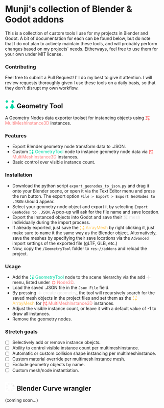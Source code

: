 # Munji's collection of Blender & Godot addons
This is a collection of custom tools I use for my projects in Blender and Godot. A bit of documentation for each can be found below, but do note that I do not plan to actively maintain these tools, and will probably perform changes based on my projects' needs. Eitherways, feel free to use them for your own under MIT license.

### Contributing

Feel free to submit a Pull Request! I'll do my best to give it attention. I will review requests thoroughly given I use these tools on a daily basis, so that they don't disrupt my own workflow.

## <img src="GeometryNodeExporter/GeometryTool/ico_geometry_tool.svg" alt="icon" width="33" style="vertical-align: bottom;"/><span style="color: #00d6a3ff;"></span> Geometry Tool

A Geometry Nodes data exporter toolset for instancing objects using <img src="imgs/MultiMeshInstance3D.svg" alt="icon" width="15" style="vertical-align: text-bottom;"/><span style="color: #fc7f7fff;"> MultiMeshInstance3D</span> instances.

### Features
- Export Blender geometry node transform data to .JSON.
- Custom <img src="GeometryNodeExporter/GeometryTool/ico_geometry_tool.svg" alt="icon" width="15" style="vertical-align: text-bottom;"/><span style="color: #00d6a3ff;"> GeometryTool</span> node to instance geometry node data via <img src="imgs/MultiMeshInstance3D.svg" alt="icon" width="15" style="vertical-align: text-bottom;"/><span style="color: #fc7f7fff;">MultiMeshInstance3D</span> instances.
- Basic control over visible instance count.

### Installation
- Download the python script `export_geonodes_to_json.py` and drag it onto your Blender scene, or open it via the Text Editor menu and press the run button. The export option `File > Export > Export GeoNodes to .JSON` should appear.
- Select your geometry node object and export it by selecting `Export GeoNodes to .JSON`. A pop-up will ask for the file name and save location.
- Export the instanced objects into Godot and save their <img src="imgs/MeshItem.svg" alt="icon" width="15" style="vertical-align: text-bottom;"/><span style="color: #e0e0e0ff;"> mesh</span> individually during the import process. 
- If already exported, just save the <img src="imgs/ArrayMesh.svg" alt="icon" width="15" style="vertical-align: text-bottom;"/><span style="color: #ffca5fff;"> ArrayMesh</span> by right clicking it, just make sure to name it the same way as the Blender object. Alternatively, save the meshes by specifying their save locations via the `Advanced` import settings of the exported file (gLTF, GLB, etc.)
- Now, copy the `/GeometryTool` folder to `res://addons` and reload the project.
  
### Usage
- Add the <img src="GeometryNodeExporter/GeometryTool/ico_geometry_tool.svg" alt="icon" width="15" style="vertical-align: text-bottom;"/><span style="color: #00d6a3ff;"> GeometryTool</span> node to the scene hierarchy via the add <img src="imgs/Add.svg" alt="icon" width="15" style="vertical-align: text-bottom;"/><span style="color: #e0e0e0ff;"></span> menu, listed under <img src="imgs/Node3D.svg" alt="icon" width="15" style="vertical-align: text-bottom;"/><span style="color: #fc7f7fff;"> Node3D</span>.
- Load the saved .JSON file in the `Json File` field. 
- By pressing <img src="imgs/Add.svg" alt="icon" width="15" style="vertical-align: text-bottom;"/><span style="color: #e0e0e0ff;"> create geometry</span>, the tool will recursively search for the saved mesh objects in the project files and set them as the <img src="imgs/ArrayMesh.svg" alt="icon" width="15" style="vertical-align: text-bottom;"/><span style="color: #ffca5fff;"> ArrayMesh</span> for <img src="imgs/MultiMeshInstance3D.svg" alt="icon" width="15" style="vertical-align: text-bottom;"/><span style="color: #fc7f7fff;"> MultiMeshInstance3D</span> instances.
- Adjust the visible instance count, or leave it with a default value of -1 to draw all instances.
- Remove the geometry nodes.

### Stretch goals
- [ ] Selectively add or remove instance obejcts.
- [ ] Ability to control visible instance count per multimeshinstance.
- [ ] Automatic or custom collision shape instancing per multimeshinstance.
- [ ] Custom material override per multimesh instance mesh.
- [ ] Exclude geometry objects by name.
- [ ] Custom mesh/node instantiation.

## <img src="imgs/Progress2.svg" alt="icon" width="33" style="vertical-align: bottom;"/><span style="color: #e0e0e0ff;"></span> Blender Curve wrangler

(coming soon...)

